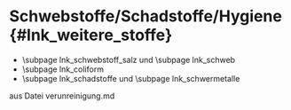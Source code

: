 Schwebstoffe/Schadstoffe/Hygiene {#lnk_weitere_stoffe}
================================

- \subpage lnk_schwebstoff_salz und \subpage lnk_schweb
- \subpage lnk_coliform
- \subpage lnk_schadstoffe und \subpage lnk_schwermetalle

aus Datei verunreinigung.md
